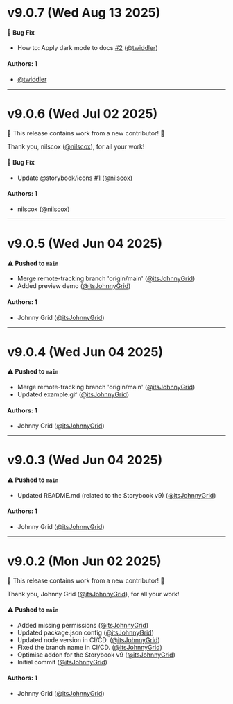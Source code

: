 # v9.0.7 (Wed Aug 13 2025)

#### 🐛 Bug Fix

- How to: Apply dark mode to docs [#2](https://github.com/vuelessjs/storybook-dark-mode/pull/2) ([@twiddler](https://github.com/twiddler))

#### Authors: 1

- [@twiddler](https://github.com/twiddler)

---

# v9.0.6 (Wed Jul 02 2025)

:tada: This release contains work from a new contributor! :tada:

Thank you, nilscox ([@nilscox](https://github.com/nilscox)), for all your work!

#### 🐛 Bug Fix

- Update @storybook/icons [#1](https://github.com/vuelessjs/storybook-dark-mode/pull/1) ([@nilscox](https://github.com/nilscox))

#### Authors: 1

- nilscox ([@nilscox](https://github.com/nilscox))

---

# v9.0.5 (Wed Jun 04 2025)

#### ⚠️ Pushed to `main`

- Merge remote-tracking branch 'origin/main' ([@itsJohnnyGrid](https://github.com/itsJohnnyGrid))
- Added preview demo ([@itsJohnnyGrid](https://github.com/itsJohnnyGrid))

#### Authors: 1

- Johnny Grid ([@itsJohnnyGrid](https://github.com/itsJohnnyGrid))

---

# v9.0.4 (Wed Jun 04 2025)

#### ⚠️ Pushed to `main`

- Merge remote-tracking branch 'origin/main' ([@itsJohnnyGrid](https://github.com/itsJohnnyGrid))
- Updated example.gif ([@itsJohnnyGrid](https://github.com/itsJohnnyGrid))

#### Authors: 1

- Johnny Grid ([@itsJohnnyGrid](https://github.com/itsJohnnyGrid))

---

# v9.0.3 (Wed Jun 04 2025)

#### ⚠️ Pushed to `main`

- Updated README.md (related to the Storybook v9) ([@itsJohnnyGrid](https://github.com/itsJohnnyGrid))

#### Authors: 1

- Johnny Grid ([@itsJohnnyGrid](https://github.com/itsJohnnyGrid))

---

# v9.0.2 (Mon Jun 02 2025)

:tada: This release contains work from a new contributor! :tada:

Thank you, Johnny Grid ([@itsJohnnyGrid](https://github.com/itsJohnnyGrid)), for all your work!

#### ⚠️ Pushed to `main`

- Added missing permissions ([@itsJohnnyGrid](https://github.com/itsJohnnyGrid))
- Updated package.json config ([@itsJohnnyGrid](https://github.com/itsJohnnyGrid))
- Updated node version in CI/CD. ([@itsJohnnyGrid](https://github.com/itsJohnnyGrid))
- Fixed the branch name in CI/CD. ([@itsJohnnyGrid](https://github.com/itsJohnnyGrid))
- Optimise addon for the Storybook v9 ([@itsJohnnyGrid](https://github.com/itsJohnnyGrid))
- Initial commit ([@itsJohnnyGrid](https://github.com/itsJohnnyGrid))

#### Authors: 1

- Johnny Grid ([@itsJohnnyGrid](https://github.com/itsJohnnyGrid))
